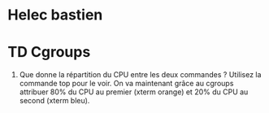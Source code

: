 # Helec bastien
# TD Cgroups

1. Que donne la répartition du CPU entre les deux commandes ? Utilisez la commande top pour le voir.
On va maintenant grâce au cgroups attribuer 80% du CPU au premier (xterm orange) et 20% du
CPU au second (xterm bleu).

